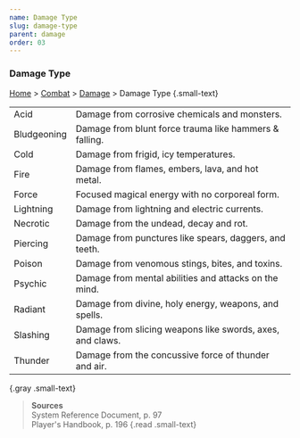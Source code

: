 ```yaml
---
name: Damage Type
slug: damage-type
parent: damage
order: 03
---
```

### Damage Type
[Home](dm-operations-center) > [Combat](combat) > [Damage](damage) > Damage Type {.small-text}

|||
|---|---|
| Acid | Damage from corrosive chemicals and monsters. |
| Bludgeoning | Damage from blunt force trauma like hammers & falling. |
| Cold      | Damage from frigid, icy temperatures. |
| Fire      | Damage from flames, embers, lava, and hot metal.  |
| Force     | Focused magical energy with no corporeal form.   |
| Lightning | Damage from lightning and electric currents. |
| Necrotic  | Damage from the undead, decay and rot.       |
| Piercing  | Damage from punctures like spears, daggers, and teeth. |
| Poison    | Damage from venomous stings, bites, and toxins. |
| Psychic   | Damage from mental abilities and attacks on the mind. |
| Radiant   | Damage from divine, holy energy, weapons, and spells. |
| Slashing  | Damage from slicing weapons like swords, axes, and claws. |
| Thunder   | Damage from the concussive force of thunder and air. |
{.gray .small-text}

> **Sources** <br/>
> System Reference Document, p. 97<br/>
> Player's Handbook, p. 196
{.read .small-text}